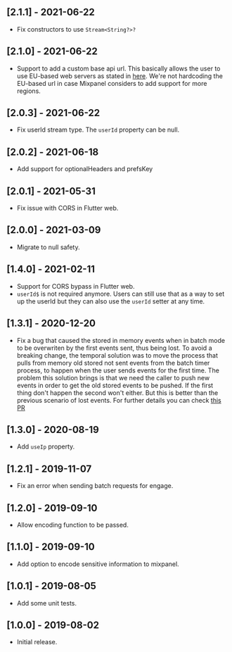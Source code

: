 ## [2.1.1] - 2021-06-22

- Fix constructors to use `Stream<String?>?`

## [2.1.0] - 2021-06-22

- Support to add a custom base api url. This basically allows the user to use EU-based web servers as stated in [here](https://developer.mixpanel.com/docs/privacy-security#storing-your-data-in-the-european-union). We're not hardcoding the EU-based url in case Mixpanel considers to add support for more regions.

## [2.0.3] - 2021-06-22

- Fix userId stream type. The `userId` property can be null.

## [2.0.2] - 2021-06-18

- Add support for optionalHeaders and prefsKey

## [2.0.1] - 2021-05-31

- Fix issue with CORS in Flutter web.

## [2.0.0] - 2021-03-09

- Migrate to null safety.

## [1.4.0] - 2021-02-11

- Support for CORS bypass in Flutter web.
- `userId$` is not required anymore. Users can still use that as a way to set up the userId but they can also use the `userId` setter at any time.

## [1.3.1] - 2020-12-20

- Fix a bug that caused the stored in memory events when in batch mode to be overwriten by the first events sent, thus being lost. To avoid a breaking change, the temporal solution was to move the process that pulls from memory old stored not sent events from the batch timer process, to happen when the user sends events for the first time. The problem this solution brings is that we need the caller to push new events in order to get the old stored events to be pushed. If the first thing don't happen the second won't either. But this is better than the previous scenario of lost events. For further details you can check [this PR](https://github.com/koa-health/mixpanel_analytics/pull/9)

## [1.3.0] - 2020-08-19

- Add `useIp` property.

## [1.2.1] - 2019-11-07

- Fix an error when sending batch requests for engage.

## [1.2.0] - 2019-09-10

- Allow encoding function to be passed.

## [1.1.0] - 2019-09-10

- Add option to encode sensitive information to mixpanel.

## [1.0.1] - 2019-08-05

- Add some unit tests.

## [1.0.0] - 2019-08-02

- Initial release.
